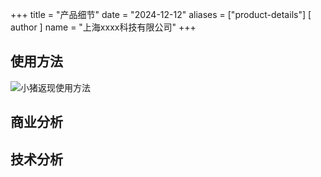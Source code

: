+++
title = "产品细节"
date = "2024-12-12"
aliases = ["product-details"]
[ author ]
  name = "上海xxxx科技有限公司"
+++
## 使用方法
![小猪返现使用方法](/img/feature_sudoku_floating_assistant_guide.gif)

## 商业分析



## 技术分析
